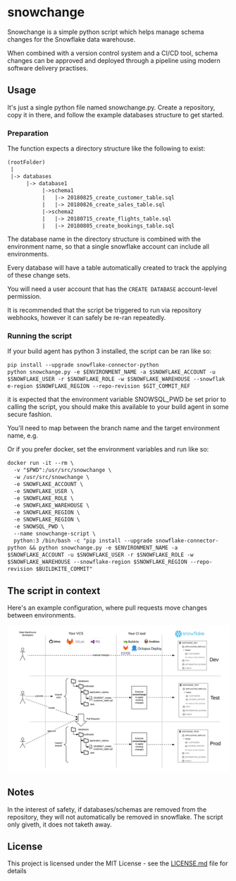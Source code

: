 # snowchange
Snowchange is a simple python script which helps manage schema changes for the Snowflake data warehouse.

When combined with a version control system and a CI/CD tool, schema changes can be approved and deployed through a pipeline using modern software delivery practises.

## Usage

It's just a single python file named snowchange.py. Create a repository, copy it in there, and follow the example databases structure to get started.

### Preparation

The function expects a directory structure like the following to exist:
```
(rootFolder)
 |
 |-> databases
      |-> database1
           |->schema1
           |   |-> 20180825_create_customer_table.sql
           |   |-> 20180826_create_sales_table.sql
           |->schema2
           |   |-> 20180715_create_flights_table.sql
           |   |-> 20180805_create_bookings_table.sql
```

The database name in the directory structure is combined with the environment name, so that a single snowflake  account can include all environments.

Every database will have a table automatically created to track the applying of these change sets.

You will need a user account that has the ```CREATE DATABASE``` account-level permission. 

It is recommended that the script be triggered to run via repository webhooks, however it can safely be re-ran repeatedly.

### Running the script

If your build agent has python 3 installed, the script can be ran like so:
```
pip install --upgrade snowflake-connector-python
python snowchange.py -e $ENVIRONMENT_NAME -a $SNOWFLAKE_ACCOUNT -u $SNOWFLAKE_USER -r $SNOWFLAKE_ROLE -w $SNOWFLAKE_WAREHOUSE --snowflak
e-region $SNOWFLAKE_REGION --repo-revision $GIT_COMMIT_REF
```
it is expected that the environment variable SNOWSQL_PWD be set prior to calling the script, you should make this available to your build agent in some secure fashion.

You'll need to map between the branch name and the target environment name, e.g. 

Or if you prefer docker, set the environment variables and run like so:
```
docker run -it --rm \
  -v "$PWD":/usr/src/snowchange \
  -w /usr/src/snowchange \
  -e SNOWFLAKE_ACCOUNT \
  -e SNOWFLAKE_USER \
  -e SNOWFLAKE_ROLE \
  -e SNOWFLAKE_WAREHOUSE \
  -e SNOWFLAKE_REGION \
  -e SNOWFLAKE_REGION \
  -e SNOWSQL_PWD \
  --name snowchange-script \
  python:3 /bin/bash -c "pip install --upgrade snowflake-connector-python && python snowchange.py -e $ENVIRONMENT_NAME -a $SNOWFLAKE_ACCOUNT -u $SNOWFLAKE_USER -r $SNOWFLAKE_ROLE -w $SNOWFLAKE_WAREHOUSE --snowflake-region $SNOWFLAKE_REGION --repo-revision $BUILDKITE_COMMIT"
```

## The script in context

Here's an example configuration, where pull requests move changes between environments.

![diagram](diagram.png "Diagram")

## Notes

In the interest of safety, if databases/schemas are removed from the repository, they will not automatically be removed in snowflake. The script only giveth, it does not taketh away.

## License

This project is licensed under the MIT License - see the [LICENSE.md](LICENSE.md) file for details

